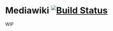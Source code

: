 # Mediawiki [![Build Status](https://travis-ci.org/ChristopherDavenport/ansible-role-mediawiki.svg?branch=master)](https://travis-ci.org/ChristopherDavenport/ansible-role-mediawiki)

WIP
